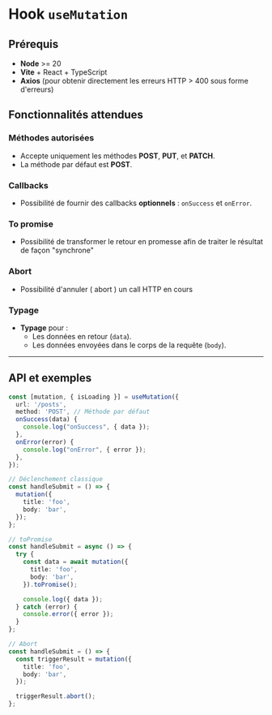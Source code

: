 
# Hook `useMutation`

## Prérequis
- **Node** >= 20
- **Vite** + React + TypeScript
- **Axios** (pour obtenir directement les erreurs HTTP > 400 sous forme d'erreurs)

## Fonctionnalités attendues

### Méthodes autorisées
- Accepte uniquement les méthodes **POST**, **PUT**, et **PATCH**.
- La méthode par défaut est **POST**.

### Callbacks
- Possibilité de fournir des callbacks **optionnels** : `onSuccess` et `onError`.

### To promise
- Possibilité de transformer le retour en promesse afin de traiter le résultat de façon "synchrone"

### Abort
- Possibilité d'annuler ( abort ) un call HTTP en cours

### Typage
- **Typage** pour :
  - Les données en retour (`data`).
  - Les données envoyées dans le corps de la requête (`body`).

---

## API et exemples

```typescript
const [mutation, { isLoading }] = useMutation({
  url: '/posts',
  method: 'POST', // Méthode par défaut
  onSuccess(data) {
    console.log("onSuccess", { data });
  },
  onError(error) {
    console.log("onError", { error });
  },
});

// Déclenchement classique
const handleSubmit = () => {
  mutation({
    title: 'foo',
    body: 'bar',
  });
};

// toPromise
const handleSubmit = async () => {
  try {
    const data = await mutation({
      title: 'foo',
      body: 'bar',
    }).toPromise();

    console.log({ data });
  } catch (error) {
    console.error({ error });
  }
};

// Abort
const handleSubmit = () => {
  const triggerResult = mutation({
    title: 'foo',
    body: 'bar',
  });

  triggerResult.abort();
};
